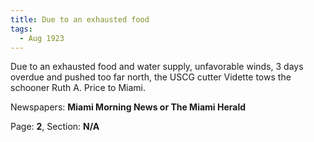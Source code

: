 ```yaml
---  
title: Due to an exhausted food  
tags:  
  - Aug 1923  
---  
```

  
Due to an exhausted food and water supply, unfavorable winds, 3 days overdue and pushed too far north, the USCG cutter Vidette tows the schooner Ruth A. Price to Miami.  
  
Newspapers: **Miami Morning News or The Miami Herald**  
  
Page: **2**, Section: **N/A** 
